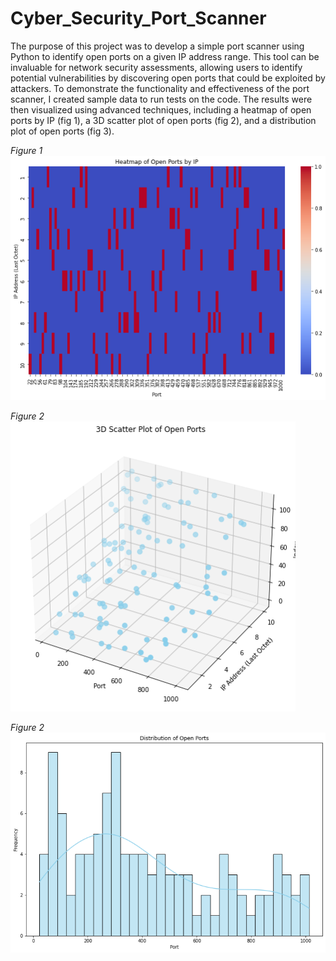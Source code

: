 # Cyber_Security_Port_Scanner

The purpose of this project was to develop a simple port scanner using Python to identify open ports on a given IP address range. This tool can be invaluable for network security assessments, allowing users to identify potential vulnerabilities by discovering open ports that could be exploited by attackers. To demonstrate the functionality and effectiveness of the port scanner, I created sample data to run tests on the code. The results were then visualized using advanced techniques, including a heatmap of open ports by IP (fig 1), a 3D scatter plot of open ports (fig 2), and a distribution plot of open ports (fig 3). 

*Figure 1*
![github](https://github.com/pavelkimldn/Cyber_Security_Port_Scanner/blob/main/Picture%201.png)

*Figure 2*
![github](https://github.com/pavelkimldn/Cyber_Security_Port_Scanner/blob/main/Picture%202.png)

*Figure 2*
![github](https://github.com/pavelkimldn/Cyber_Security_Port_Scanner/blob/main/Picture%203.png)

